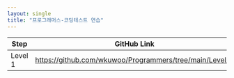```yaml
---
layout: single
title: "프로그래머스-코딩테스트 연습"
---
```


| Step | GitHub Link |
| ------ | ------ |
| Level 1 | https://github.com/wkuwoo/Programmers/tree/main/Level_1 |

